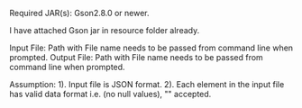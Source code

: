 Required JAR(s):	Gson2.8.0 or newer.

I have attached Gson jar in resource folder already.

Input File: Path with File name needs to be passed from command line when prompted.
Output File: Path with File name needs to be passed from command line when prompted.

Assumption:
	1).	Input file is JSON format.
	2).	Each element in the input file has valid data format i.e. (no null values), "" accepted.